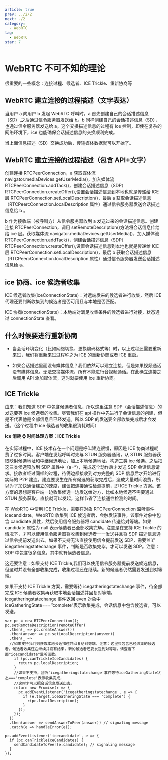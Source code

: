 ```yaml
---
article: true
prev: ../2/2
next: ./2
category:
  - WebRTC
tag:
  - WebRTC
star: 7
---
```


# WebRTC 不可不知的理论

很重要的一些概念：连接过程、候选者、ICE Trickle、重新协商等

<!-- more -->

## WebRTC 建立连接的过程描述（文字表达）

当用户 a 向用户 b 发起 WebRTC 呼叫时，a 首先创建自己的会话描述信息（SD）,之后通过信令服务器发送给 b。b 同样创建自己的会话描述信息（SD），也通过信令服务器发送给 a。这个交换描述信息的过程有 ice 控制，即使在复杂的网络环境下，ice 也能确保会话描述信息的交换顺利完成。

当上面信息描述（SD）交换成功后，传输媒体数据就可以开始了。

## WebRTC 建立连接的过程描述（包含 API+文字）

创建连接 RTCPeerConnection，a 获取媒体流 navigator.mediaDevices.getUserMedia()，加入媒体流 RTCPeerConnection.addTack()，创建会话描述信息（SDP）RTCPeerConnection.createOffer(),设置会话描述信息到本地也就是传递给 ICE 层 RTCPeerConnection.setLocalDescription()，最后 a 获取会话描述信息（RTCPeercConnection.localDescription 属性）通过信令服务器发送会话描述信息给 b 。

b 作为接收端（被呼叫方）从信令服务器收到 a 发送过来的会话描述信息。创建连接 RTCPeerConnection，调用 setRemoteDescription()方法将会话信息传给给 ice 层。获取媒体流 navigator.mediaDevices.getUserMedia()，加入媒体流 RTCPeerConnection.addTack()，创建会话描述信息（SDP）RTCPeerConnection.createOffer(),设置会话描述信息到本地也就是传递给 ICE 层 RTCPeerConnection.setLocalDescription()，最后 b 获取会话描述信息（RTCPeercConnection.localDescription 属性）通过信令服务器发送会话描述信息给 a。

## ice 协商、ice 候选者收集

ICE 候选者收集(iceConnectionState)：对远端发来的候选者进行收集，然后 ICE 代理还要判断收集到的候选者是否可用且与本地是否匹配。

ICE 协商(connectionState)：本地端对满足收集条件的候选者进行对接，状态通过 connectionState 查看。

## 什么时候要进行重新协商

- 当会话环境变化（比如网络切换、更换编码格式等）时，以上过程还需要重新来过，我们将重新来过过程称之为 ICE 的重新协商或者 ICE 重启。

- 如果会话描述里面没有媒体信息？我们依然可以建立连接，但是如果视频通话没有媒体信息。无法交换媒体流，所有不能进行音视频通话。在此确立连接之后调用 API 添加媒体流，这时就要使用 ice 重新协商。

## ICE Trickle

由来：我们知道 SDP 中包含候选者信息，所以这里注意 SDP（会话描述信息）的发送要等 ice 候选者的收集。尽管我们在 api 操作中先进行了会话信息的创建，但是不代表他是全部信息且已经发送。所以 SDP 的发送要全部收集完成后才会发送。（这个过程中 ice 候选者的收集很消耗时间）

**ice 消耗 ⌚ 时间处理方案：ICE Trickle**

在实际过程中，ICE 技术存在一个问题是呼叫建连很慢，原因是 ICE 协商过程耗费了过多时间。客户端在发起呼叫时先与 STUN 服务器通讯，从 STUN 服务器获取映射候选地址和中继候选地址，加上本地候选地址，构造三类 ice 候选。之后把这三类侯选项放到 SDP 属性中（a=\*），完成这个动作后才发送 SDP 会话信息请求。接收者经过同样的过程，待俩边都接收到对方完整的 SDP 信息后才开始进行实际的 P2P 建连。建连要发生在所有候选的获取完成后，造成大量时间浪费，所以为了加快通话建立的速度，建议把连接通性检测提前，即 ICE Trickle 方案。该方案的思想是客户端一边收集候选一边发送给对方，比如本地候选不需要通过 STUN 服务获取，直接就可以发起，这样节省了连接通性检测的时间。

在 WebRTC 中使用 ICE Trickle，需要在对象 RTCPeerConnection 监听事件 icecandidate。WebRTC 收集到 ICE 候选者后，会触发该事件，该事件对象中包含 candidate 属性，然后使用信令服务器将 candidate 传送给对等端。如果 candidate 属性为 null 表示候选者已全部收集完毕。注意是在支持 ICE Trickle 的情况下，才可以使用信令服务器将收集到候选者一一发送并且将 SDP 描述信息通过信令提前发送出去。如果不支持无法直接使用信令提前发送 SDP，需要监听 icegatheringstatechange 事件，判断是否收集完毕。才可以发送 SDP。注意：SDP 中包含很多信息，其中就有候选者信息。

这还要注意：如果支持 ICE Trickle,我们可以使用信令服务器提前发送候选信息，但这时并没有全部收集完成，收集过程还在继续。新的候选者仍然需要发送到对等端。

如果不支持 ICE Trickle 方案，需要等待 icegatheringstatechange 事件，待全部完成 ICE 候选者收集再获取本地会话描述并回复对等端。icegatheringstatechange 事件返回 even 对象中 iceGatheringState===‘’complete“表示收集完成，会话信息中包含候选者，可以发送。

```js:no-line-numbers
var pc = new RTCPeerConnection();
pc.setRemoteDescription(remoteOffer)
  .then(_ => pc.createAnswer())
  .then(answer => pc.setLocalDescription(answer))
  .then(_ =>
  //如果支持我们则获取本地会话描述并回复给对等端。注意：这里只包含已经收集的候选者，候选者收集还在继续并没有结束，新的候选者还要发送到对等端，请查看下面"icecandidate"监听函数。
    if (pc.canTrickleIceCandidates) {
      return pc.localDescription;
    }
    //如果不支持，监听'icegatheringstatechange'事件等待iceGatheringState状态==='complete'表示收集完成，
    //这时才可以把会话信息发送出去。
    return new Promise(r => {
      pc.addEventListener('icegatheringstatechange', e => {
        if (e.target.iceGatheringState === 'complete') {
          r(pc.localDescription);
        }
      });
    });
  })
  .then(answer => sendAnswerToPeer(answer)) // signaling message
  .catch(e => handleError(e));

pc.addEventListener('icecandidate', e => {
  if (pc.canTrickleIceCandidates) {
    sendCandidateToPeer(e.candidate); // signaling message
  }
});
```
